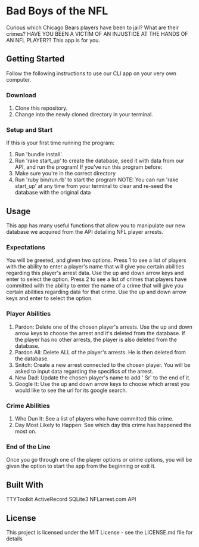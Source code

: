 # Bad Boys of the NFL

Curious which Chicago Bears players have been to jail? What are their crimes? HAVE YOU BEEN A VICTIM OF AN INJUSTICE AT THE HANDS OF AN NFL PLAYER?? This app is for you.

## Getting Started

Follow the following instructions to use our CLI app on your very own computer.

### Download

1. Clone this repository.
2. Change into the newly cloned directory in your terminal.

### Setup and Start
If this is your first time running the program:
1. Run 'bundle install'.
2. Run 'rake start_up' to create the database, seed it with data from our API, and run the program!
If you've run this program before:
1. Make sure you're in the correct directory
2. Run 'ruby bin/run.rb' to start the program
NOTE: You can run 'rake start_up' at any time from your terminal to clear and re-seed the database with the original data



## Usage

This app has many useful functions that allow you to manipulate our new database we acquired from the API detailing NFL player arrests. 

### Expectations

You will be greeted, and given two options. 
Press 1 to see a list of players with the ability to enter a player's name that will give you certain abilities regarding this player's arrest data. Use the up and down arrow keys and enter to select the option.
Press 2 to see a list of crimes that players have committed with the ability to enter the name of a crime that will give you certain abilities regarding data for that crime. Use the up and down arrow keys and enter to select the option. 

### Player Abilities
1. Pardon: Delete one of the chosen player's arrests. Use the up and down arrow keys to choose the arrest and it's deleted from the database. If the player has no other arrests, the player is also deleted from the database.
2. Pardon All: Delete ALL of the player's arrests. He is then deleted from the database.
3. Snitch: Create a new arrest connected to the chosen player. You will be asked to input data regarding the specifics of the arrest.
4. New Dad: Update the chosen player's name to add ' Sr' to the end of it.
5. Google It: Use the up and down arrow keys to choose which arrest you would like to see the url for its google search.

### Crime Abilities
1. Who Dun It: See a list of players who have committed this crime.
2. Day Most Likely to Happen: See which day this crime has happened the most on.

### End of the Line
Once you go through one of the player options or crime options, you will be given the option to start the app from the beginning or exit it.


## Built With
TTYToolkit 
ActiveRecord
SQLite3
NFLarrest.com API

## License
This project is licensed under the MIT License - see the LICENSE.md file for details
